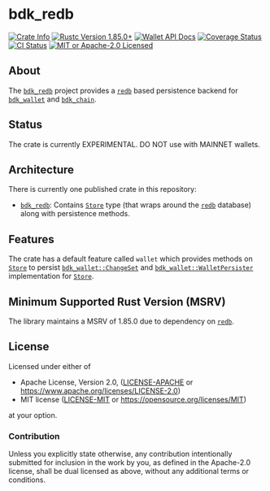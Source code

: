 # bdk_redb

[![Crate Info](https://img.shields.io/crates/v/bdk_redb.svg)](https://crates.io/crates/bdk_redb)
[![Rustc Version 1.85.0+](https://img.shields.io/badge/rustc-1.85.0%2B-yellow.svg)](https://blog.rust-lang.org/2025/02/20/Rust-1.85.0.html)
[![Wallet API Docs](https://img.shields.io/badge/docs.rs-bdk_redb-green)](https://docs.rs/bdk_redb)
[![Coverage Status](https://coveralls.io/repos/github/110CodingP/bdk_redb/badge.svg)](https://coveralls.io/github/110CodingP/bdk_redb)
[![CI Status](https://github.com/110CodingP/bdk_redb/workflows/CI/badge.svg)](https://github.com/110CodingP/bdk_redb/actions?query=workflow:CI)
[![MIT or Apache-2.0 Licensed](https://img.shields.io/badge/license-MIT%2FApache--2.0-blue.svg)](https://github.com/110CodingP/bdk_redb/blob/master/LICENSE)

## About

The [`bdk_redb`](https://crates.io/crates/bdk_redb) project provides a [`redb`](https://crates.io/crates/redb) based persistence backend for [`bdk_wallet`](https://crates.io/crates/bdk_wallet) and [`bdk_chain`](https://crates.io/crates/bdk_chain).

## Status
The crate is currently EXPERIMENTAL. DO NOT use with MAINNET wallets.

## Architecture

There is currently one published crate in this repository:

- [`bdk_redb`](https://crates.io/crates/bdk_redb): Contains [`Store`](./src/lib.rs) type (that wraps around the [`redb`](https://crates.io/crates/redb) database) along with persistence methods.

## Features
The crate has a default feature called `wallet` which provides methods on [`Store`](./src/lib.rs) to persist [`bdk_wallet::ChangeSet`](http://docs.rs/bdk_wallet/2.0.0/bdk_wallet/struct.ChangeSet.html) and [`bdk_wallet::WalletPersister`](https://docs.rs/bdk_wallet/2.0.0/bdk_wallet/trait.WalletPersister.html) implementation for [`Store`](./src/lib.rs).

## Minimum Supported Rust Version (MSRV)
The library maintains a MSRV of 1.85.0 due to dependency on [`redb`](https://crates.io/crates/redb). 

## License

Licensed under either of

* Apache License, Version 2.0, ([LICENSE-APACHE](LICENSE-APACHE) or <https://www.apache.org/licenses/LICENSE-2.0>)
* MIT license ([LICENSE-MIT](LICENSE-MIT) or <https://opensource.org/licenses/MIT>)

at your option.

### Contribution

Unless you explicitly state otherwise, any contribution intentionally
submitted for inclusion in the work by you, as defined in the Apache-2.0
license, shall be dual licensed as above, without any additional terms or
conditions.